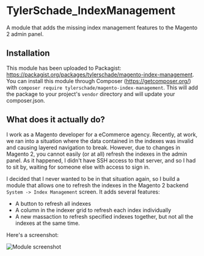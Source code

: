 # TylerSchade_IndexManagement

A module that adds the missing index management features to the Magento 2 admin panel.

## Installation

This module has been uploaded to Packagist: https://packagist.org/packages/tylerschade/magento-index-management. You can install this module through Composer (https://getcomposer.org/) with `composer require tylerschade/magento-index-management`. This will add the package to your project's `vendor` directory and will update your composer.json.

## What does it actually do?

I work as a Magento developer for a eCommerce agency. Recently, at work, we ran into a situation where the data contained in the indexes was invalid and causing layered navigation to break. However, due to changes in Magento 2, you cannot easily (or at all) refresh the indexes in the admin panel. As it happened, I didn't have SSH access to that server, and so I had to sit by, waiting for someone else with access to sign in. 

I decided that I never wanted to be in that situation again, so I build a module that allows one to refresh the indexes in the Magento 2 backend `System -> Index Management` screen. It adds several features: 

- A button to refresh all indexes
- A column in the indexer grid to refresh each index individually
- A new massaction to refresh specified indexes together, but not all the indexes at the same time.

Here's a screenshot:

![Module screenshot](http://imgur.com/IYO7g6P)
